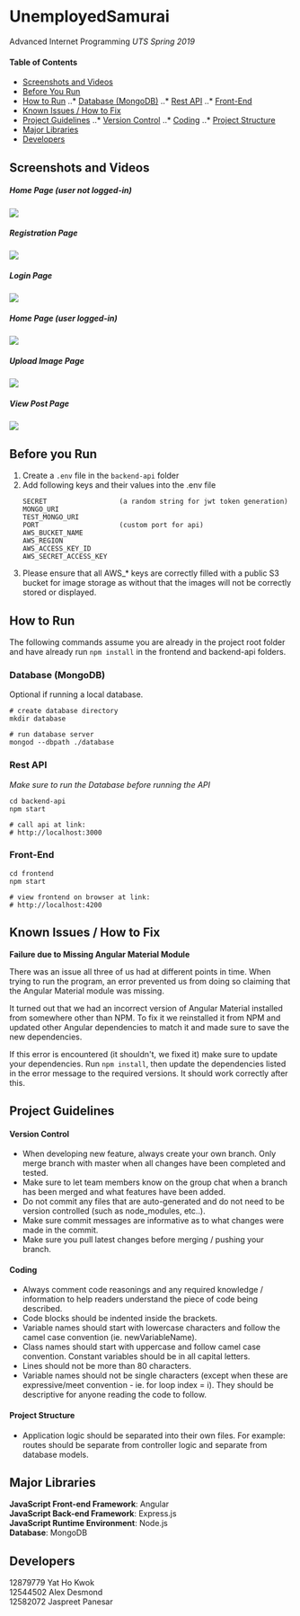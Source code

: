 # UnemployedSamurai

Advanced Internet Programming
<i>UTS Spring 2019</i>

#### Table of Contents

- [Screenshots and Videos](#screenshots-and-videos)
- [Before You Run](#before-you-run)
- [How to Run](#how-to-run)
  ..* [Database (MongoDB)](#database-mongodb)
  ..* [Rest API](#rest-api)
  ..* [Front-End](#front-end)
- [Known Issues / How to Fix](#known-issues--how-to-fix)
- [Project Guidelines](#project-guidelines)
  ..* [Version Control](#version-control)
  ..* [Coding](#coding)
  ..* [Project Structure](#project-structure)
- [Major Libraries](#major-libraries)
- [Developers](#developers)

## Screenshots and Videos

##### Home Page (user not logged-in)

![](images/home_not_logged-in.png)

##### Registration Page

![](images/register.png)

##### Login Page

![](images/login.png)

##### Home Page (user logged-in)

![](images/home_logged-in.png)

##### Upload Image Page

![](images/upload_image.png)

##### View Post Page

![](images/view_post.png)

## Before you Run

1. Create a `.env` file in the `backend-api` folder
2. Add following keys and their values into the .env file
   ```
   SECRET                  (a random string for jwt token generation)
   MONGO_URI
   TEST_MONGO_URI
   PORT                    (custom port for api)
   AWS_BUCKET_NAME
   AWS_REGION
   AWS_ACCESS_KEY_ID
   AWS_SECRET_ACCESS_KEY
   ```
3. Please ensure that all AWS\_\* keys are correctly filled with a public S3 bucket for image storage as without that the images will not be correctly stored or displayed.

## How to Run

The following commands assume you are already in the project root folder and have already run `npm install` in the frontend and backend-api folders.

### Database (MongoDB)

Optional if running a local database.

```
# create database directory
mkdir database

# run database server
mongod --dbpath ./database
```

### Rest API

_Make sure to run the Database before running the API_

```
cd backend-api
npm start

# call api at link:
# http://localhost:3000
```

### Front-End

```
cd frontend
npm start

# view frontend on browser at link:
# http://localhost:4200
```

## Known Issues / How to Fix

**Failure due to Missing Angular Material Module**

There was an issue all three of us had at different points in time.
When trying to run the program, an error prevented us from doing so claiming that the Angular Material module was missing.

It turned out that we had an incorrect version of Angular Material installed from somewhere other than NPM.
To fix it we reinstalled it from NPM and updated other Angular dependencies to match it and made sure to save the new dependencies.

If this error is encountered (it shouldn't, we fixed it) make sure to update your dependencies.
Run `npm install`, then update the dependencies listed in the error message to the required versions. It should work correctly after this.

## Project Guidelines

#### Version Control

- When developing new feature, always create your own branch. Only merge branch with master when all changes have been completed and tested.
- Make sure to let team members know on the group chat when a branch has been merged and what features have been added.
- Do not commit any files that are auto-generated and do not need to be version controlled (such as node_modules, etc..).
- Make sure commit messages are informative as to what changes were made in the commit.
- Make sure you pull latest changes before merging / pushing your branch.

#### Coding

- Always comment code reasonings and any required knowledge / information to help readers understand the piece of code being described.
- Code blocks should be indented inside the brackets.
- Variable names should start with lowercase characters and follow the camel case convention (ie. newVariableName).
- Class names should start with uppercase and follow camel case convention. Constant variables should be in all capital letters.
- Lines should not be more than 80 characters.
- Variable names should not be single characters (except when these are expressive/meet convention - ie. for loop index = i). They should be descriptive for anyone reading the code to follow.

#### Project Structure

- Application logic should be separated into their own files. For example: routes should be separate from controller logic and separate from database models.

## Major Libraries

**JavaScript Front-end Framework**: Angular<br>
**JavaScript Back-end Framework**: Express.js<br>
**JavaScript Runtime Environment**: Node.js<br>
**Database**: MongoDB

## Developers

12879779 Yat Ho Kwok<br>
12544502 Alex Desmond<br>
12582072 Jaspreet Panesar<br>
